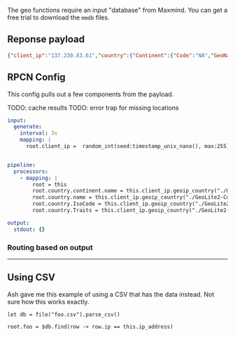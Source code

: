 
The geo functions require an input "database" from Maxmind.  You can get a free trial to download the `mmdb` files.   


## Reponse payload

```json
{"client_ip":"137.230.83.61","country":{"Continent":{"Code":"NA","GeoNameID":6255149,"Names":{"de":"Nordamerika","en":"North America","es":"Norteamérica","fr":"Amérique du Nord","ja":"北アメリカ","pt-BR":"América do Norte","ru":"Северная Америка","zh-CN":"北美洲"}},"Country":{"GeoNameID":6252001,"IsInEuropeanUnion":false,"IsoCode":"US","Names":{"de":"USA","en":"United States","es":"Estados Unidos","fr":"États Unis","ja":"アメリカ","pt-BR":"EUA","ru":"США","zh-CN":"美国"}},"RegisteredCountry":{"GeoNameID":6252001,"IsInEuropeanUnion":false,"IsoCode":"US","Names":{"de":"USA","en":"United States","es":"Estados Unidos","fr":"États Unis","ja":"アメリカ","pt-BR":"EUA","ru":"США","zh-CN":"美国"}},"RepresentedCountry":{"GeoNameID":0,"IsInEuropeanUnion":false,"IsoCode":"","Names":null,"Type":""},"Traits":{"IsAnonymousProxy":false,"IsAnycast":false,"IsSatelliteProvider":false}}}
```




## RPCN Config

This config pulls out a few components from the payload.

TODO:  cache results
TODO:  error trap for missing locations

```yaml
input:
  generate:
    interval: 3s
    mapping: |
      root.client_ip =  random_int(seed:timestamp_unix_nano(), max:255).string() + "." + random_int(seed:timestamp_unix_nano(), max:255).string() + "." + random_int(seed:timestamp_unix_nano(), min:1, max:255).string() + "." + random_int(seed:timestamp_unix_nano(), max:255).string()


pipeline:
  processors:
    - mapping: |
        root = this
        root.country.continent.name = this.client_ip.geoip_country("./GeoLite2-Country.mmdb").Continent.Names.en
        root.country.name = this.client_ip.geoip_country("./GeoLite2-Country.mmdb").Country.Names.en
        root.country.IsoCode = this.client_ip.geoip_country("./GeoLite2-Country.mmdb").Country.IsoCode
        root.country.Traits = this.client_ip.geoip_country("./GeoLite2-Country.mmdb").Country.Traits

output:
  stdout: {}
```


### Routing based on output




--- 

## Using CSV

Ash gave me this example of using a CSV that has the data instead.  Not sure how this works exactly.

```
let db = file("foo.csv").parse_csv()

root.foo = $db.find(row -> row.ip == this.ip_address)
```
